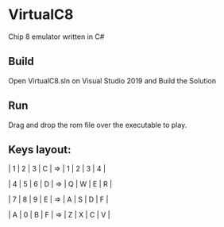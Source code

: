 # VirtualC8
Chip 8 emulator written in C#

## Build
Open VirtualC8.sln on Visual Studio 2019 and Build the Solution

## Run
Drag and drop the rom file over the executable to play.

## Keys layout:

|	1	|	2	|	3	|	C	| =>  |	1	|	2	|	3	|	4	|

|	4	|	5	|	6	|	D	| =>  |	Q	|	W	|	E	|	R	|

|	7	|	8	|	9	|	E	| =>  |	A	|	S	|	D	|	F	|

|	A	|	0	|	B	|	F	| =>  |	Z	|	X	|	C	|	V	|
